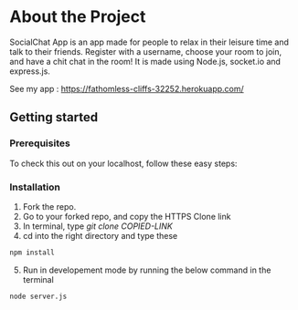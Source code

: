 ﻿# About the Project
 SocialChat App is an app made for people to relax in their leisure time and talk to their friends. Register with a username, choose your room to join, and have a chit chat in the room! It is made using Node.js, socket.io and express.js.

See my app : https://fathomless-cliffs-32252.herokuapp.com/

## Getting started
### Prerequisites

To check this out on your localhost, follow these easy steps:
### Installation
1. Fork the repo.
2. Go to your forked repo, and copy the HTTPS Clone link
3. In terminal, type <em>git clone COPIED-LINK </em>
4. cd into the right directory and type these
```sh
npm install 
```
5. Run in developement mode by running the below command in the terminal
```sh
node server.js
```
